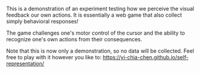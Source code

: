 This is a demonstration of an experiment testing how we perceive the visual feedback our own actions. It is essentially a web game that also collect simply behavioral responses!

The game challenges one's motor control of the cursor and the ability to recognize one's own actions from their consequences.

Note that this is now only a demonstration, so no data will be collected. Feel free to play with it however you like to: https://yi-chia-chen.github.io/self-representation/
